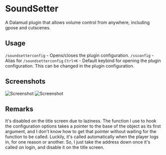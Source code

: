 # SoundSetter
A Dalamud plugin that allows volume control from anywhere, including gpose and cutscenes.

## Usage
`/soundsetterconfig` - Opens/closes the plugin configuration.
`/ssconfig` - Alias for `/soundsetterconfig`
`Ctrl+K` - Default keybind for opening the plugin configuration. This can be changed in the plugin configuration.

## Screenshots
![Screenshot](https://raw.githubusercontent.com/karashiiro/SoundSetter/master/Assets/0.png)
![Screenshot](https://raw.githubusercontent.com/karashiiro/SoundSetter/master/Assets/1.png)

## Remarks

It's disabled on the title screen due to laziness. The function I use to hook the configuration options takes a pointer to the base of the object
as its first argument, and I don't know how to get that pointer without waiting for the function to be called. Luckily, it's called automatically
when the player logs in, for one reason or another. So, I just take the address down once it's called on login, and disable it on the title screen.